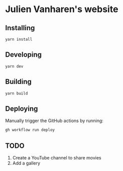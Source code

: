 # Julien Vanharen's website

## Installing

```
yarn install
```

## Developing

```
yarn dev
```

## Building

```
yarn build
```

## Deploying

Manually trigger the GitHub actions by running:

```sh
gh workflow run deploy
```

## TODO

1. Create a YouTube channel to share movies
2. Add a gallery
